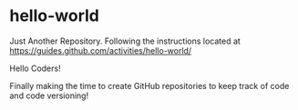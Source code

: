 # hello-world

Just Another Repository.  Following the instructions located at https://guides.github.com/activities/hello-world/

Hello Coders!

Finally making the time to create GitHub repositories to keep track of code and code versioning!


